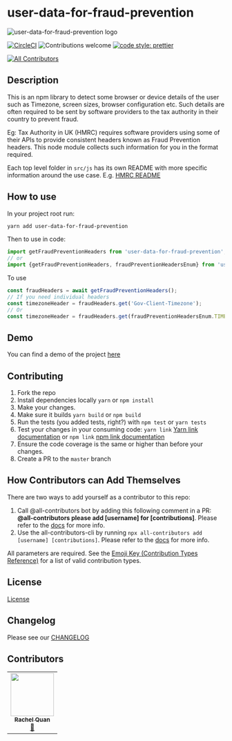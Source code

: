 # user-data-for-fraud-prevention

![user-data-for-fraud-prevention logo](./user-data-for-fraud-prevention-logo.png)

[![CircleCI](https://circleci.com/gh/intuit/user-data-for-fraud-prevention/tree/master.svg?style=shield)](https://circleci.com/gh/intuit/user-data-for-fraud-prevention/tree/master)
![Contributions welcome](https://img.shields.io/badge/contributions-welcome-orange)
[![code style: prettier](https://img.shields.io/badge/code_style-prettier-ff69b4.svg?style=flat-square)](https://github.com/prettier/prettier)
<!-- ALL-CONTRIBUTORS-BADGE:START - Do not remove or modify this section -->
[![All Contributors](https://img.shields.io/badge/all_contributors-1-orange.svg?style=flat-square)](#contributors-)
<!-- ALL-CONTRIBUTORS-BADGE:END -->

## Description

This is an npm library to detect some browser or device details of the user such as Timezone, screen sizes, browser configuration etc.
Such details are often required to be sent by software providers to the tax authority in their country to prevent fraud.

Eg: Tax Authority in UK (HMRC) requires software providers using some of their APIs to provide consistent headers known as Fraud Prevention headers. This node module collects such information for you in the format required.

Each top level folder in `src/js` has its own README with more specific information around the use case. E.g. [HMRC README](src/js/hmrc/README.md)

## How to use

In your project root run:

```sh
yarn add user-data-for-fraud-prevention
```

Then to use in code:

```js
import getFraudPreventionHeaders from 'user-data-for-fraud-prevention';
// or
import {getFraudPreventionHeaders, fraudPreventionHeadersEnum} from 'user-data-for-fraud-prevention';
```

To use

```js
const fraudHeaders = await getFraudPreventionHeaders();
// If you need individual headers
const timezoneHeader = fraudHeaders.get('Gov-Client-Timezone');
// Or
const timezoneHeader = fraudHeaders.get(fraudPreventionHeadersEnum.TIMEZONE);
```

## Demo
You can find a demo of the project [here](https://github.com/reubenae/user-data-demo)

## Contributing

1. Fork the repo
1. Install dependencies locally `yarn` or `npm install`
1. Make your changes.
1. Make sure it builds `yarn build` or `npm build`
1. Run the tests (you added tests, right?) with `npm test` or `yarn tests`
1. Test your changes in your consuming code: `yarn link` [Yarn link documentation](https://classic.yarnpkg.com/en/docs/cli/link) or `npm link` [npm link documentation](https://docs.npmjs.com/cli/link)
1. Ensure the code coverage is the same or higher than before your changes.
1. Create a PR to the `master` branch

## How Contributors can Add Themselves

There are two ways to add yourself as a contributor to this repo:

1. Call @all-contributors bot by adding this following comment in a PR: **@all-contributors please add [username] for [contributions]**. Please refer to the [docs](https://allcontributors.org/docs/en/bot/usage) for more info.
1. Use the all-contributors-cli by running `npx all-contributors add [username] [contributions]`. Please refer to the [docs](https://allcontributors.org/docs/en/cli/usage) for more info.

All parameters are required.
See the [Emoji Key (Contribution Types Reference)](https://allcontributors.org/docs/en/emoji-key) for a list of valid contribution types.

## License

[License](LICENSE)

## Changelog

Please see our [CHANGELOG](CHANGELOG.md)

## Contributors

<!-- ALL-CONTRIBUTORS-LIST:START - Do not remove or modify this section -->
<!-- prettier-ignore-start -->
<!-- markdownlint-disable -->
<table>
  <tr>
    <td align="center"><a href="http://rachelquan.xyz/"><img src="https://avatars1.githubusercontent.com/u/39972689?v=4?s=100" width="100px;" alt=""/><br /><sub><b>Rachel Quan</b></sub></a><br /><a href="#tool-rachelquan" title="Tools">🔧</a></td>
  </tr>
</table>

<!-- markdownlint-restore -->
<!-- prettier-ignore-end -->

<!-- ALL-CONTRIBUTORS-LIST:END -->